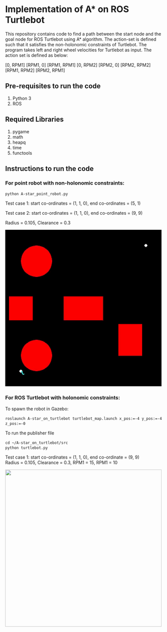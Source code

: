 # Implementation of A* on ROS Turtlebot
This repository contains code to find a path between the start node and the goal node for ROS Turtlebot using A* algorithm. The action-set is defined such that it satisfies the non-holonomic constraints of Turtlebot. The program takes left and right wheel velocities for Turtlebot as input. The action set is defined as below:  

[0, RPM1] [RPM1, 0] [RPM1, RPM1] [0, RPM2] [RPM2, 0] [RPM2, RPM2] [RPM1, RPM2] [RPM2, RPM1]

## Pre-requisites to run the code
1. Python 3
2. ROS

## Required Libraries
1. pygame
2. math
3. heapq
4. time
5. functools

## Instructions to run the code
### For point robot with non-holonomic constraints:
```
python A-star_point_robot.py
```

Test case 1: start co-ordinates = (1, 1, 0), end co-ordinates = (5, 1) 

Test case 2: start co-ordinates = (1, 1, 0), end co-ordinates = (9, 9) 

Radius = 0.105, Clearance = 0.3  

<img src = "https://github.com/AbhijitMahalle/A-star_on_turtlebot/blob/master/gif/output1.gif">  

### For ROS Turtlebot with holonomic constraints:
To spawn the robot in Gazebo:
```
roslaunch A-star_on_turtlebot turtlebot_map.launch x_pos:=-4 y_pos:=-4 z_pos:=-0
```
 
To run the publisher file
```
cd ~/A-star_on_turtlebot/src
python turtlebot.py
```
Test case 1: start co-ordinates = (1, 1, 0), end co-ordinate = (9, 9)  
Radius = 0.105, Clearance = 0.3, RPM1 = 15, RPM1 = 10  

<img src = "https://github.com/AbhijitMahalle/A-star_on_turtlebot/blob/master/gif/turtlebot.gif" width = "500" height = "500">  

